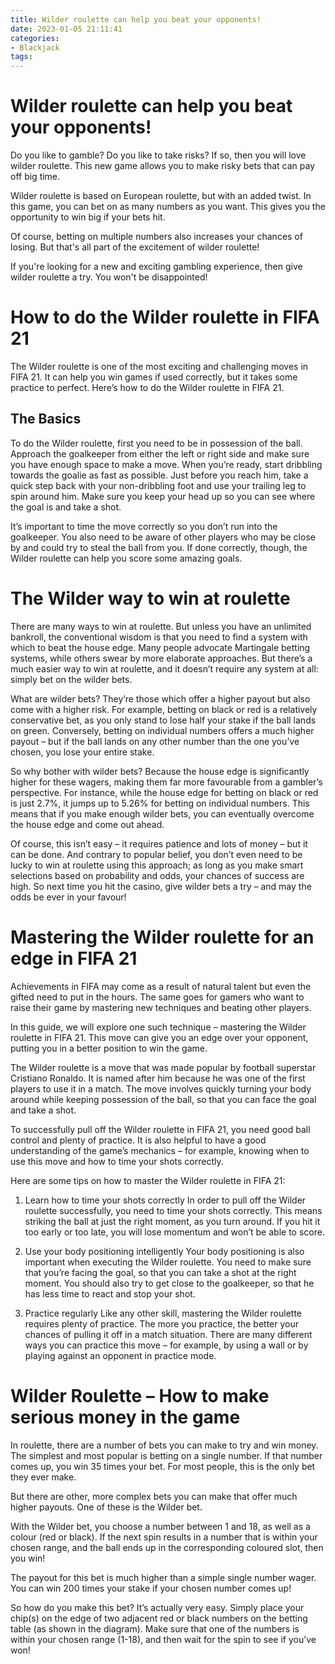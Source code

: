 ```yaml
---
title: Wilder roulette can help you beat your opponents!
date: 2023-01-05 21:11:41
categories:
- Blackjack
tags:
---
```



# Wilder roulette can help you beat your opponents!

Do you like to gamble? Do you like to take risks? If so, then you will love wilder roulette. This new game allows you to make risky bets that can pay off big time.

Wilder roulette is based on European roulette, but with an added twist. In this game, you can bet on as many numbers as you want. This gives you the opportunity to win big if your bets hit.

Of course, betting on multiple numbers also increases your chances of losing. But that's all part of the excitement of wilder roulette!

If you're looking for a new and exciting gambling experience, then give wilder roulette a try. You won't be disappointed!

# How to do the Wilder roulette in FIFA 21

The Wilder roulette is one of the most exciting and challenging moves in FIFA 21. It can help you win games if used correctly, but it takes some practice to perfect. Here’s how to do the Wilder roulette in FIFA 21.

## The Basics

To do the Wilder roulette, first you need to be in possession of the ball. Approach the goalkeeper from either the left or right side and make sure you have enough space to make a move. When you’re ready, start dribbling towards the goalie as fast as possible. Just before you reach him, take a quick step back with your non-dribbling foot and use your trailing leg to spin around him. Make sure you keep your head up so you can see where the goal is and take a shot.

It’s important to time the move correctly so you don’t run into the goalkeeper. You also need to be aware of other players who may be close by and could try to steal the ball from you. If done correctly, though, the Wilder roulette can help you score some amazing goals.

# The Wilder way to win at roulette

There are many ways to win at roulette. But unless you have an unlimited bankroll, the conventional wisdom is that you need to find a system with which to beat the house edge. Many people advocate Martingale betting systems, while others swear by more elaborate approaches. But there’s a much easier way to win at roulette, and it doesn’t require any system at all: simply bet on the wilder bets.

What are wilder bets? They’re those which offer a higher payout but also come with a higher risk. For example, betting on black or red is a relatively conservative bet, as you only stand to lose half your stake if the ball lands on green. Conversely, betting on individual numbers offers a much higher payout – but if the ball lands on any other number than the one you’ve chosen, you lose your entire stake.

So why bother with wilder bets? Because the house edge is significantly higher for these wagers, making them far more favourable from a gambler’s perspective. For instance, while the house edge for betting on black or red is just 2.7%, it jumps up to 5.26% for betting on individual numbers. This means that if you make enough wilder bets, you can eventually overcome the house edge and come out ahead.

Of course, this isn’t easy – it requires patience and lots of money – but it can be done. And contrary to popular belief, you don’t even need to be lucky to win at roulette using this approach; as long as you make smart selections based on probability and odds, your chances of success are high. So next time you hit the casino, give wilder bets a try – and may the odds be ever in your favour!

# Mastering the Wilder roulette for an edge in FIFA 21 

Achievements in FIFA may come as a result of natural talent but even the gifted need to put in the hours. The same goes for gamers who want to raise their game by mastering new techniques and beating other players.

In this guide, we will explore one such technique – mastering the Wilder roulette in FIFA 21. This move can give you an edge over your opponent, putting you in a better position to win the game.

The Wilder roulette is a move that was made popular by football superstar Cristiano Ronaldo. It is named after him because he was one of the first players to use it in a match. The move involves quickly turning your body around while keeping possession of the ball, so that you can face the goal and take a shot.

To successfully pull off the Wilder roulette in FIFA 21, you need good ball control and plenty of practice. It is also helpful to have a good understanding of the game’s mechanics – for example, knowing when to use this move and how to time your shots correctly.

Here are some tips on how to master the Wilder roulette in FIFA 21: 

1) Learn how to time your shots correctly
In order to pull off the Wilder roulette successfully, you need to time your shots correctly. This means striking the ball at just the right moment, as you turn around. If you hit it too early or too late, you will lose momentum and won’t be able to score. 

2) Use your body positioning intelligently 
Your body positioning is also important when executing the Wilder roulette. You need to make sure that you’re facing the goal, so that you can take a shot at the right moment. You should also try to get close to the goalkeeper, so that he has less time to react and stop your shot. 

3) Practice regularly 
Like any other skill, mastering the Wilder roulette requires plenty of practice. The more you practice, the better your chances of pulling it off in a match situation. There are many different ways you can practice this move – for example, by using a wall or by playing against an opponent in practice mode.

# Wilder Roulette – How to make serious money in the game

In roulette, there are a number of bets you can make to try and win money. The simplest and most popular is betting on a single number. If that number comes up, you win 35 times your bet. For most people, this is the only bet they ever make.

But there are other, more complex bets you can make that offer much higher payouts. One of these is the Wilder bet.

With the Wilder bet, you choose a number between 1 and 18, as well as a colour (red or black). If the next spin results in a number that is within your chosen range, and the ball ends up in the corresponding coloured slot, then you win!

The payout for this bet is much higher than a simple single number wager. You can win 200 times your stake if your chosen number comes up!

So how do you make this bet? It’s actually very easy. Simply place your chip(s) on the edge of two adjacent red or black numbers on the betting table (as shown in the diagram). Make sure that one of the numbers is within your chosen range (1-18), and then wait for the spin to see if you’ve won!